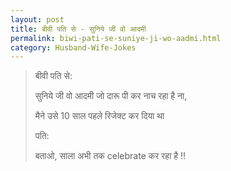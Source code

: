 ```yaml
---
layout: post
title: बीवी पति से - सुनिये जी वो आदमी 
permalink: biwi-pati-se-suniye-ji-wo-aadmi.html
category: Husband-Wife-Jokes
---
```

> बीवी पति से:
> 
> सुनिये जी वो आदमी जो दारू पी कर नाच रहा है ना,
> 
> मैने उसे 10 साल पहले रिजेक्ट कर दिया था
> 
> पति:
> 
>  बताओ, साला अभी तक celebrate कर रहा है !!